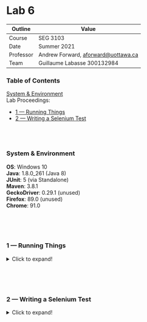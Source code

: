 # Lab 6

| Outline | Value |
| --- | --- |
| Course | SEG 3103 |
| Date | Summer 2021 |
| Professor | Andrew Forward, aforward@uottawa.ca |
| Team | Guillaume Labasse 300132984 |

### Table of Contents  
[System & Environment](#system--environment)  
Lab Proceedings:
* [1 — Running Things](#1--running-things)  
* [2 — Writing a Selenium Test](#2--writing-a-selenium-test)  
<br><br><br>

### System & Environment

**OS**: Windows 10<br>
**Java**: 1.8.0_261 (Java 8)<br>
**JUnit**: 5 (via Standalone)<br>
**Maven**: 3.8.1<br>
**GeckoDriver**: 0.29.1 (unused)<br>
**Firefox**: 89.0 (unused)<br>
**Chrome**: 91.0 

<br><br><br>

### 1 — Running Things

<details>
<summary>Click to expand!</summary>

<br>Let's go through the environment setup as described by the lab.<br>
First of all, I installed Maven 3.8.1:

![Setup, maven version](assets/mvn_version.png)

Let's then compile the project: 

![Setup, compilation](assets/mvn_compile.png)

Then we package the application: 

![Setup, packaging](assets/mvn_package.png)

Finally, let's now run our newly packaged application: 

![Setup, running app](assets/project_run.png)

And on the browser, we see:

![Server error](assets/serv_error.png)

... Huh. Like [many others](https://piazza.com/class/knxg0zgsce5jp?cid=350), I wasn't succesful in running the packaged application as-is. I could run the base `bookstore5.jar` which was provided, but as [another student](https://piazza.com/class/knxg0zgsce5jp?cid=358) indicated, we are not meant to do this. Using the `.inheritIO()` fix, I see this after recompiling:

![Setup, running app again](assets/project_run2.png)

![Server running](assets/serv_run.png)

The server is now properly running.<br><br>
Finally, I run `mvn test`: 

![Setup, testing](assets/mvn_test.png)

All tests ran successfully.<br>
Note that ~~since my machine was a bit too slow, I had to run `mvn test` *while* running the server in another terminal - the test program did not finish creating a server quickly enough~~ I also had to add `.inheritIO()` to the test program's ProcessBuilder in order to run it correctly. Even when doing this, tests would not pass when using the Gecko driver, so despite Firefox being my preferred browser, I will be using Chrome. 

</details>

<br><br><br>

### 2 — Writing a Selenium Test

<details>
<summary>Click to expand!</summary>

<br>For this part, I have to choose a requirement from the provided document to convert into a Selenium test. Just to make sure, I chose to do a few requirements, going through a standard user story of ordering books and viewing the completed order. These requirements are, in order: **F2.2**, **F3**, **F4**, **F5**, **F5.1** & **F6**. Taking inspiration from other provided tests and iteratively improving/fixing my code, I write this test:

```java
@Test
public void orderingUpdatingTest(){
	driver.findElement(By.id("searchBtn")).click();
	driver.findElement(By.id("order-hall001")).click();
	driver.findElement(By.id("order-hall002")).click(); //we will remove this item before checkout
	driver.findElement(By.id("order-lewis001")).click(); //we will order two of this item
	driver.findElement(By.id("cartLink")).click();
	driver.findElement(By.id("hall002")).sendKeys("\b0" + Keys.TAB + Keys.ENTER);
	driver.findElement(By.id("lewis001")).sendKeys("\b2" + Keys.TAB + Keys.ENTER + Keys.TAB + Keys.ENTER);
	assertEquals("$104.22", driver.findElement(By.id("order_total")).getText());
	//(expected value obtained from going through the user story manually beforehand
}
```

I run `mvn test` one final time:

![Testing new reqs](assets/mvn_test2.png)

Note: other Selenium tests have been commented out.<br>
I see the webdriver going through the steps as intended, and the test passes succesfully.<br>Have a great day!
</details>
